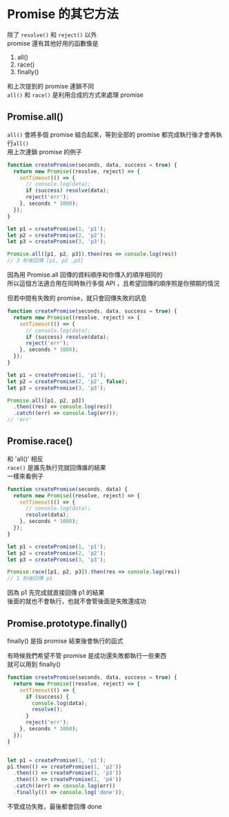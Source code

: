 # Promise 的其它方法
除了 `resolve()` 和 `reject()` 以外  
promise 還有其他好用的函數像是
1. all()
2. race()
3. finally()

和上次提到的 promise 連鎖不同  
`all()` 和 `race()` 是利用合成的方式來處理 promise  

## Promise.all()
`all()` 會將多個 promise 組合起來，等到全部的 promise 都完成執行後才會再執行`all()`  
用上次連鎖 promise 的例子
```js
function createPromise(seconds, data, success = true) {
  return new Promise((resolve, reject) => {
    setTimeout(() => {
      // console.log(data);
      if (success) resolve(data);
      reject('err');
    }, seconds * 1000);
  });
}

let p1 = createPromise(1, 'p1');
let p2 = createPromise(2, 'p2');
let p3 = createPromise(3, 'p3');

Promise.all([p1, p2, p3]).then(res => console.log(res))
// 3 秒後回傳 [p1, p2 ,p3]
```
因為用 Promise.all 回傳的資料順序和你傳入的順序相同的  
所以這個方法適合用在同時執行多個 API ，且希望回傳的順序照是你預期的情況  

但若中間有失敗的 promise，就只會回傳失敗的訊息   
```js
function createPromise(seconds, data, success = true) {
  return new Promise((resolve, reject) => {
    setTimeout(() => {
      // console.log(data);
      if (success) resolve(data);
      reject('err');
    }, seconds * 1000);
  });
}

let p1 = createPromise(1, 'p1');
let p2 = createPromise(2, 'p2', false);
let p3 = createPromise(3, 'p3');

Promise.all([p1, p2, p3])
  .then((res) => console.log(res))
  .catch((err) => console.log(err));
// 'err'
```

## Promise.race()
和 'all()' 相反  
`race()` 是誰先執行完就回傳誰的結果  
一樣來看例子
```js
function createPromise(seconds, data) {
  return new Promise((resolve, reject) => {
    setTimeout(() => {
      // console.log(data);
      resolve(data);
    }, seconds * 1000);
  });
}

let p1 = createPromise(1, 'p1');
let p2 = createPromise(2, 'p2');
let p3 = createPromise(3, 'p3');

Promise.race([p1, p2, p3]).then(res => console.log(res))
// 1 秒後回傳 p1
```
因為 p1 先完成就直接回傳 p1 的結果  
後面的就也不會執行，也就不會管後面是失敗還成功  

## Promise.prototype.finally()
finally() 是指 promise 結束後會執行的函式  

有時候我們希望不管 promise 是成功還失敗都執行一些東西  
就可以用到 finally()  
```js
function createPromise(seconds, data, success = true) {
  return new Promise((resolve, reject) => {
    setTimeout(() => {
      if (success) {
        console.log(data);
        resolve();  
      }
      reject('err');
    }, seconds * 1000);
  });
}


let p1 = createPromise(1, 'p1');
p1.then(() => createPromise(1, 'p2'))
  .then(() => createPromise(1, 'p3'))
  .then(() => createPromise(1, 'p4'))
  .catch((err) => console.log(err))
  .finally(() => console.log('done'));
```
不管成功失敗，最後都會回傳 done